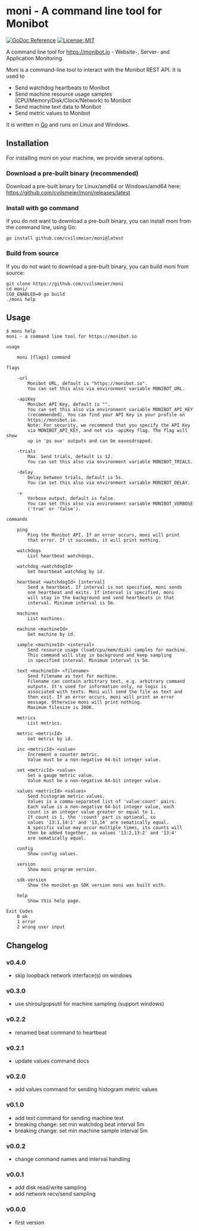 # moni - A command line tool for Monibot

[![GoDoc Reference](https://godoc.org/github.com/cvilsmeier/moni?status.svg)](http://godoc.org/github.com/cvilsmeier/moni)
[![License: MIT](https://img.shields.io/badge/License-MIT-yellow.svg)](https://opensource.org/licenses/MIT)

A command line tool for https://monibot.io - Website-, Server- and Application Monitoring.

Moni is a command-line tool to interact with the Monibot REST API. It is used to

- Send watchdog heartbeats to Monibot
- Send machine resource usage samples (CPU/Memory/Disk/Clock/Network) to Monibot
- Send machine text data to Monibot
- Send metric values to Monibot

It is written in [Go](https://go.dev/) and runs on Linux and Windows.


## Installation

For installing moni on your machine, we provide several options.


### Download a pre-built binary (recommended)

Download a pre-built binary for Linux/amd64 or Windows/amd64 here:
https://github.com/cvilsmeier/moni/releases/latest


### Install with go command

If you do not want to download a pre-built binary, you
can install moni from the command line, using Go:

```
go install github.com/cvilsmeier/moni@latest
```


### Build from source

If you do not want to download a pre-built binary, you
can build moni from source:

```
git clone https://github.com/cvilsmeier/moni
cd moni/
CGO_ENABLED=0 go build
./moni help
```


## Usage

```
$ moni help
moni - a command line tool for https://monibot.io

usage

    moni [flags] command

flags

    -url
        Monibot URL, default is "https://monibot.io".
        You can set this also via environment variable MONIBOT_URL.

    -apiKey
        Monibot API Key, default is "".
        You can set this also via environment variable MONIBOT_API_KEY
        (recommended). You can find your API Key in your profile on
        https://monibot.io.
        Note: For security, we recommend that you specify the API Key
        via MONIBOT_API_KEY, and not via -apiKey flag. The flag will show
        up in 'ps aux' outputs and can be eavesdropped.

    -trials
        Max. Send trials, default is 12.
        You can set this also via environment variable MONIBOT_TRIALS.

    -delay
        Delay between trials, default is 5s.
        You can set this also via environment variable MONIBOT_DELAY.

    -v
        Verbose output, default is false.
        You can set this also via environment variable MONIBOT_VERBOSE
        ('true' or 'false').

commands

    ping
        Ping the Monibot API. If an error occurs, moni will print
        that error. If it succeeds, it will print nothing.

    watchdogs
        List heartbeat watchdogs.

    watchdog <watchdogId>
        Get heartbeat watchdog by id.

    heartbeat <watchdogId> [interval]
        Send a heartbeat. If interval is not specified, moni sends
        one heartbeat and exits. If interval is specified, moni
        will stay in the background and send heartbeats in that
        interval. Minimum interval is 5m.

    machines
        List machines.

    machine <machineId>
        Get machine by id.

    sample <machineId> <interval>
        Send resource usage (load/cpu/mem/disk) samples for machine.
        This command will stay in background and keep sampling
        in specified interval. Minimum interval is 5m.

    text <machineId> <filename>
        Send filename as text for machine.
        Filename can contain arbitrary text, e.g. arbitrary command
        outputs. It's used for information only, no logic is
        associated with texts. Moni will send the file as text and
        then exit. If an error occurs, moni will print an error
        message. Otherwise moni will print nothing.
        Maximum filesize is 200K.

    metrics
        List metrics.

    metric <metricId>
        Get metric by id.

    inc <metricId> <value>
        Increment a counter metric.
        Value must be a non-negative 64-bit integer value.

    set <metricId> <value>
        Set a gauge metric value.
        Value must be a non-negative 64-bit integer value.

    values <metricId> <values>
        Send histogram metric values.
        Values is a comma-separated list of 'value:count' pairs.
        Each value is a non-negative 64-bit integer value, each
        count is an integer value greater or equal to 1.
        If count is 1, the ':count' part is optional, so
        values '13:1,14:1' and '13,14' are sematically equal.
        A specific value may occur multiple times, its counts will
        then be added together, so values '13:2,13:2' and '13:4'
        are sematically equal.

    config
        Show config values.

    version
        Show moni program version.

    sdk-version
        Show the monibot-go SDK version moni was built with.

    help
        Show this help page.

Exit Codes
    0 ok
    1 error
    2 wrong user input
```


## Changelog

### v0.4.0

- skip loopback network interface(s) on windows

### v0.3.0

- use shirou/gopsutil for machine sampling (support windows)

### v0.2.2

- renamed beat command to heartbeat

### v0.2.1

- update values command docs

### v0.2.0

- add values command for sending histogram metric values

### v0.1.0

- add text command for sending machine text
- breaking change: set min watchdog beat interval 5m
- breaking change: set min machine sample interval 5m

### v0.0.2

- change command names and interval handling

### v0.0.1

- add disk read/write sampling
- add network recv/send sampling

### v0.0.0

- first version
